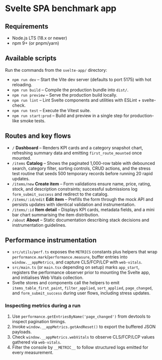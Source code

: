 # Svelte SPA benchmark app

## Requirements
- Node.js LTS (18.x or newer)
- npm 9+ (or pnpm/yarn)

## Available scripts
Run the commands from the `svelte-app/` directory:

- `npm run dev` – Start the Vite dev server (defaults to port 5175) with hot reloading.
- `npm run build` – Compile the production bundle into `dist/`.
- `npm run preview` – Serve the production build locally.
- `npm run lint` – Lint Svelte components and utilities with ESLint + svelte-check.
- `npm run test` – Execute the Vitest suite.
- `npm run start:prod` – Build and preview in a single step for production-like smoke tests.

## Routes and key flows
- `/` **Dashboard** – Renders KPI cards and a category snapshot chart, refreshing summary data and emitting `first_route_mounted` once mounted.
- `/items` **Catalog** – Shows the paginated 1,000-row table with debounced search, category filter, sorting controls, CRUD actions, and the stress test routine that seeds 500 temporary records before running 20 rapid updates.
- `/items/new` **Create item** – Form validations ensure name, price, rating, stock, and description constraints; successful submissions log `form_submit_success` and redirect to the catalog.
- `/items/:id/edit` **Edit item** – Prefills the form through the mock API and persists updates with identical validation and instrumentation.
- `/items/:id` **Item detail** – Displays KPI cards, metadata fields, and a mini bar chart summarising the item distribution.
- `/about` **About** – Static documentation describing stack decisions and instrumentation guidelines.

## Performance instrumentation
- `src/utils/perf.ts` exposes the `METRICS` constants plus helpers that wrap `performance.mark`/`performance.measure`, buffer entries into `window.__appMetrics`, and capture CLS/FCP/LCP with `web-vitals`.
- `src/main.ts` (or `main.tsx` depending on setup) marks `app_start`, registers the performance observer prior to mounting the Svelte app, and initialises Web Vitals collection.
- Svelte stores and components call the helpers to emit `items_table_first_paint`, `filter_applied`, `sort_applied`, `page_changed`, and `form_submit_success` during user flows, including stress updates.

### Inspecting metrics during a run
1. Use `performance.getEntriesByName('page_changed')` from devtools to inspect pagination timings.
2. Invoke `window.__appMetrics.getAndReset()` to export the buffered JSON payloads.
3. Check `window.__appMetrics.webVitals` to observe CLS/FCP/LCP values gathered via `web-vitals`.
4. Filter the console by `__METRIC__` to follow structured logs emitted for every measurement.
